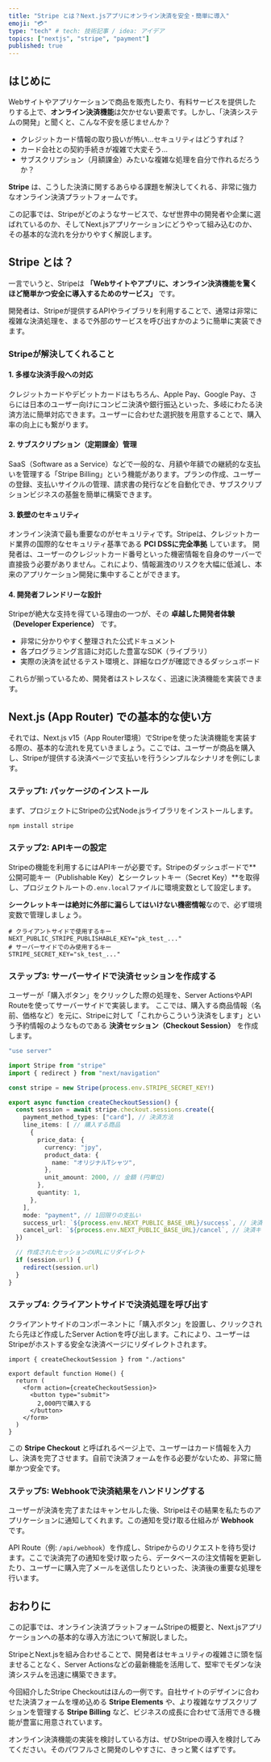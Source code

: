 ```yaml
---
title: "Stripe とは？Next.jsアプリにオンライン決済を安全・簡単に導入"
emoji: "💳"
type: "tech" # tech: 技術記事 / idea: アイデア
topics: ["nextjs", "stripe", "payment"]
published: true
---
```


## はじめに

Webサイトやアプリケーションで商品を販売したり、有料サービスを提供したりする上で、**オンライン決済機能**は欠かせない要素です。しかし、「決済システムの開発」と聞くと、こんな不安を感じませんか？

*   クレジットカード情報の取り扱いが怖い…セキュリティはどうすれば？
*   カード会社との契約手続きが複雑で大変そう…
*   サブスクリプション（月額課金）みたいな複雑な処理を自分で作れるだろうか？

**Stripe** は、こうした決済に関するあらゆる課題を解決してくれる、非常に強力なオンライン決済プラットフォームです。

この記事では、Stripeがどのようなサービスで、なぜ世界中の開発者や企業に選ばれているのか、そしてNext.jsアプリケーションにどうやって組み込むのか、その基本的な流れを分かりやすく解説します。

## Stripe とは？

一言でいうと、Stripeは **「Webサイトやアプリに、オンライン決済機能を驚くほど簡単かつ安全に導入するためのサービス」** です。

開発者は、Stripeが提供するAPIやライブラリを利用することで、通常は非常に複雑な決済処理を、まるで外部のサービスを呼び出すかのように簡単に実装できます。

### Stripeが解決してくれること

#### 1. 多様な決済手段への対応
クレジットカードやデビットカードはもちろん、Apple Pay、Google Pay、さらには日本のユーザー向けにコンビニ決済や銀行振込といった、多岐にわたる決済方法に簡単対応できます。ユーザーに合わせた選択肢を用意することで、購入率の向上にも繋がります。

#### 2. サブスクリプション（定期課金）管理
SaaS（Software as a Service）などで一般的な、月額や年額での継続的な支払いを管理する「Stripe Billing」という機能があります。プランの作成、ユーザーの登録、支払いサイクルの管理、請求書の発行などを自動化でき、サブスクリプションビジネスの基盤を簡単に構築できます。

#### 3. 鉄壁のセキュリティ
オンライン決済で最も重要なのがセキュリティです。Stripeは、クレジットカード業界の国際的なセキュリティ基準である **PCI DSSに完全準拠** しています。
開発者は、ユーザーのクレジットカード番号といった機密情報を自身のサーバーで直接扱う必要がありません。これにより、情報漏洩のリスクを大幅に低減し、本来のアプリケーション開発に集中することができます。

#### 4. 開発者フレンドリーな設計
Stripeが絶大な支持を得ている理由の一つが、その **卓越した開発者体験（Developer Experience）** です。
*   非常に分かりやすく整理された公式ドキュメント
*   各プログラミング言語に対応した豊富なSDK（ライブラリ）
*   実際の決済を試せるテスト環境と、詳細なログが確認できるダッシュボード

これらが揃っているため、開発者はストレスなく、迅速に決済機能を実装できます。

## Next.js (App Router) での基本的な使い方

それでは、Next.js v15（App Router環境）でStripeを使った決済機能を実装する際の、基本的な流れを見ていきましょう。ここでは、ユーザーが商品を購入し、Stripeが提供する決済ページで支払いを行うシンプルなシナリオを例にします。

### ステップ1: パッケージのインストール

まず、プロジェクトにStripeの公式Node.jsライブラリをインストールします。

```bash
npm install stripe
```

### ステップ2: APIキーの設定

Stripeの機能を利用するにはAPIキーが必要です。Stripeのダッシュボードで**公開可能キー（Publishable Key）**と**シークレットキー（Secret Key）**を取得し、プロジェクトルートの`.env.local`ファイルに環境変数として設定します。

**シークレットキーは絶対に外部に漏らしてはいけない機密情報**なので、必ず環境変数で管理しましょう。

```text:.env.local
# クライアントサイドで使用するキー
NEXT_PUBLIC_STRIPE_PUBLISHABLE_KEY="pk_test_..."
# サーバーサイドでのみ使用するキー
STRIPE_SECRET_KEY="sk_test_..."
```

### ステップ3: サーバーサイドで決済セッションを作成する

ユーザーが「購入ボタン」をクリックした際の処理を、Server ActionsやAPI Routeを使ってサーバーサイドで実装します。
ここでは、購入する商品情報（名前、価格など）を元に、Stripeに対して「これからこういう決済をします」という予約情報のようなものである **決済セッション（Checkout Session）** を作成します。

```typescript:app/actions.ts
"use server"

import Stripe from "stripe"
import { redirect } from "next/navigation"

const stripe = new Stripe(process.env.STRIPE_SECRET_KEY!)

export async function createCheckoutSession() {
  const session = await stripe.checkout.sessions.create({
    payment_method_types: ["card"], // 決済方法
    line_items: [ // 購入する商品
      {
        price_data: {
          currency: "jpy",
          product_data: {
            name: "オリジナルTシャツ",
          },
          unit_amount: 2000, // 金額 (円単位)
        },
        quantity: 1,
      },
    ],
    mode: "payment", // 1回限りの支払い
    success_url: `${process.env.NEXT_PUBLIC_BASE_URL}/success`, // 決済成功時のリダイレクト先
    cancel_url: `${process.env.NEXT_PUBLIC_BASE_URL}/cancel`, // 決済キャンセル時のリダイレクト先
  })

  // 作成されたセッションのURLにリダイレクト
  if (session.url) {
    redirect(session.url)
  }
}
```

### ステップ4: クライアントサイドで決済処理を呼び出す

クライアントサイドのコンポーネントに「購入ボタン」を設置し、クリックされたら先ほど作成したServer Actionを呼び出します。これにより、ユーザーはStripeがホストする安全な決済ページにリダイレクトされます。

```tsx:app/page.tsx
import { createCheckoutSession } from "./actions"

export default function Home() {
  return (
    <form action={createCheckoutSession}>
      <button type="submit">
        2,000円で購入する
      </button>
    </form>
  )
}
```
この **Stripe Checkout** と呼ばれるページ上で、ユーザーはカード情報を入力し、決済を完了させます。自前で決済フォームを作る必要がないため、非常に簡単かつ安全です。

### ステップ5: Webhookで決済結果をハンドリングする

ユーザーが決済を完了またはキャンセルした後、Stripeはその結果を私たちのアプリケーションに通知してくれます。この通知を受け取る仕組みが **Webhook** です。

API Route（例: `/api/webhook`）を作成し、Stripeからのリクエストを待ち受けます。ここで決済完了の通知を受け取ったら、データベースの注文情報を更新したり、ユーザーに購入完了メールを送信したりといった、決済後の重要な処理を行います。

## おわりに

この記事では、オンライン決済プラットフォームStripeの概要と、Next.jsアプリケーションへの基本的な導入方法について解説しました。

StripeとNext.jsを組み合わせることで、開発者はセキュリティの複雑さに頭を悩ませることなく、Server Actionsなどの最新機能を活用して、堅牢でモダンな決済システムを迅速に構築できます。

今回紹介したStripe Checkoutはほんの一例です。自社サイトのデザインに合わせた決済フォームを埋め込める **Stripe Elements** や、より複雑なサブスクリプションを管理する **Stripe Billing** など、ビジネスの成長に合わせて活用できる機能が豊富に用意されています。

オンライン決済機能の実装を検討している方は、ぜひStripeの導入を検討してみてください。そのパワフルさと開発のしやすさに、きっと驚くはずです。